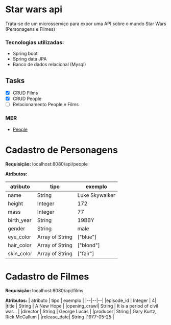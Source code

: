 # Star wars api
Trata-se de um microsserviço para expor uma API sobre o mundo Star Wars (Personagens e Filmes) 


### Tecnologias utilizadas:
* Spring boot
* Spring data JPA
* Banco de dados relacional (Mysql)

## Tasks

 - [X] CRUD Films
 - [X] CRUD People
 - [ ] Relacionamento People e Films 

### MER

 - [People](https://raw.githubusercontent.com/Vini9-9/star-wars-api/master/MER/People.png)

# Cadastro de Personagens

**Requisição:** localhost:8080/api/people

**Atributos:**

| atributo | tipo | exemplo |
|--|--|--|
|name   | String | Luke Skywalker |
|height    | Integer | 172|
|mass | Integer | 77|
|birth_year| String |19BBY |
|gender | String | male|
|eye_color | Array of String| ["blue"]|
|hair_color  | Array of String|["blond"] |
|skin_color | Array of String|["fair"] |


# Cadastro de Filmes

**Requisição:** localhost:8080/api/films

**Atributos:**
| atributo | tipo | exemplo |
|--|--|--|
|episode_id   | Integer | 4|
|title   | String | A New Hope |
|opening_crawl| String | It is a period of civil war... |
|director   | String | George Lucas |
|producer| String | Gary Kurtz, Rick McCallum |
|release_date| String |1977-05-25 |



